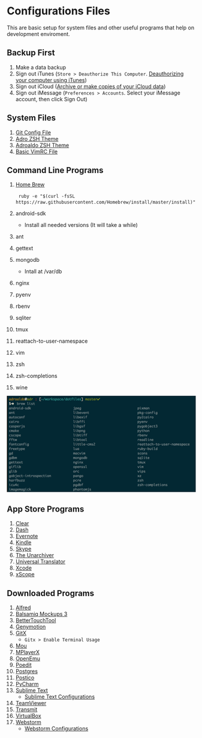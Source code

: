 # Configurations Files

This are basic setup for system files and other useful programs that help on development enviroment.

## Backup First

1. Make a data backup
2. Sign out iTunes (`Store > Deauthorize This Computer`. [Deauthorizing your computer using iTunes](https://support.apple.com/en-us/HT204385))
3. Sign out iCloud ([Archive or make copies of your iCloud data](https://support.apple.com/en-us/HT204055))
4. Sign out iMessage (`Preferences > Accounts`. Select your iMessage account, then click Sign Out)

## System Files

1. [Git Config File](./.gitcofig)
1. [Adro ZSH Theme](./.adro.zsh-theme)
1. [Adroaldo ZSH Theme](./.adroaldo.zsh-theme.bkp)
2. [Basic VimRC File](./.vimrc.my.bkp)


## Command Line Programs

1. [Home Brew]()
    
        ruby -e "$(curl -fsSL https://raw.githubusercontent.com/Homebrew/install/master/install)"

1. android-sdk
    - Install all needed versions (It will take a while)
1. ant
1. gettext
1. mongodb
    - Intall at /var/db
1. nginx
1. pyenv
1. rbenv
1. sqliter
1. tmux
1. reattach-to-user-namespace
1. vim
1. zsh
1. zsh-completions
1. wine

![Installed Brew Apps](./homebrew.png)

## App Store Programs

1. [Clear]()
1. [Dash]()
1. [Evernote]()
1. [Kindle]()
1. [Skype]()
1. [The Unarchiver]()
1. [Universal Translator]()
1. [Xcode]()
1. [xScope]()


## Downloaded Programs

1. [Alfred](https://www.alfredapp.com/)
1. [Balsamiq Mockups 3](https://balsamiq.com/)
1. [BetterTouchTool](http://bettertouchtool.en.softonic.com/mac)
1. [Genymotion](https://www.genymotion.com/)
1. [GitX](https://rowanj.github.io/gitx/)
    - `Gitx > Enable Terminal Usage`
1. [Mou](http://25.io/mou/)
1. [MPlayerX](http://mplayerx.org/)
1. [OpenEmu](http://openemu.org/)
1. [Poedit](https://poedit.net/)
1. [Postgres](http://postgresapp.com/)
1. [Postico](https://eggerapps.at/postico/)
1. [PyCharm](https://www.jetbrains.com/pycharm/)
1. [Sublime Text](http://www.sublimetext.com/)
    - [Sublime Text Configurations](./READMES/sublime.md)
1. [TeamViewer](https://www.teamviewer.com)
1. [Transmit](https://panic.com/transmit/)
1. [VirtualBox](https://www.virtualbox.org/)
1. [Webstorm](https://www.jetbrains.com/webstorm/)
    - [Webstorm Configurations](./READMES/webstorm.md)



